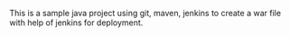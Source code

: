 This is a sample java project using git, maven, jenkins to create a war file with help of jenkins for deployment.

